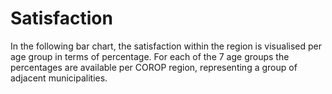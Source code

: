 # Satisfaction

In the following bar chart, the satisfaction within the region is visualised per age group in terms of percentage. For each of the 7 age groups the percentages are available per COROP region, representing a group of adjacent municipalities.

